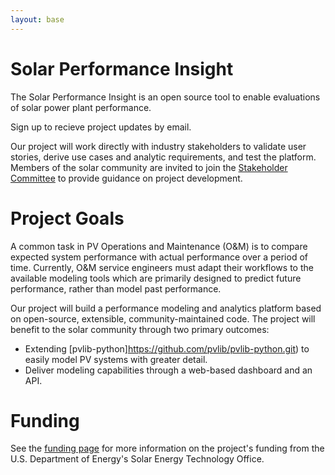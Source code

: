 ```yaml
---
layout: base
---
```


# Solar Performance Insight

The Solar Performance Insight is an open source tool to enable evaluations of solar power plant performance.

Sign up to recieve project updates by email.

Our project will work directly with industry stakeholders to validate user stories, derive use cases and analytic requirements, and test the platform. Members of the solar community are invited to join the [Stakeholder Committee](/stakeholdercommittee) to provide guidance on project development.

# Project Goals

A common task in PV Operations and Maintenance (O&M) is to compare expected system performance with actual performance
over a period of time. Currently, O&M service engineers must adapt their workflows to the available modeling tools which
are primarily designed to predict future performance, rather than model past performance.

Our project will build a performance modeling and analytics platform based on open-source, extensible, community-maintained code. The project will benefit to the solar community through two primary outcomes:
-	Extending [pvlib-python]https://github.com/pvlib/pvlib-python.git) to easily model PV systems with greater detail.
-	Deliver modeling capabilities through a web-based dashboard and an API.

# Funding
See the [funding page](funding) for more information on the project's funding from the U.S. Department of Energy's Solar Energy Technology Office.


